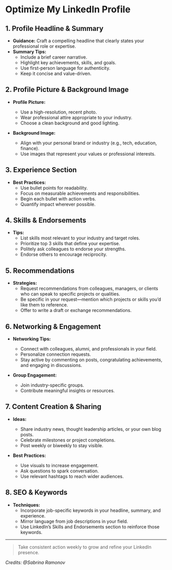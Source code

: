 # Optimize My LinkedIn Profile

## 1. Profile Headline & Summary
- **Guidance:** Craft a compelling headline that clearly states your professional role or expertise.
- **Summary Tips:**
  - Include a brief career narrative.
  - Highlight key achievements, skills, and goals.
  - Use first-person language for authenticity.
  - Keep it concise and value-driven.

## 2. Profile Picture & Background Image
- **Profile Picture:**
  - Use a high-resolution, recent photo.
  - Wear professional attire appropriate to your industry.
  - Choose a clean background and good lighting.

- **Background Image:**
  - Align with your personal brand or industry (e.g., tech, education, finance).
  - Use images that represent your values or professional interests.

## 3. Experience Section
- **Best Practices:**
  - Use bullet points for readability.
  - Focus on measurable achievements and responsibilities.
  - Begin each bullet with action verbs.
  - Quantify impact wherever possible.

## 4. Skills & Endorsements
- **Tips:**
  - List skills most relevant to your industry and target roles.
  - Prioritize top 3 skills that define your expertise.
  - Politely ask colleagues to endorse your strengths.
  - Endorse others to encourage reciprocity.

## 5. Recommendations
- **Strategies:**
  - Request recommendations from colleagues, managers, or clients who can speak to specific projects or qualities.
  - Be specific in your request—mention which projects or skills you’d like them to reference.
  - Offer to write a draft or exchange recommendations.

## 6. Networking & Engagement
- **Networking Tips:**
  - Connect with colleagues, alumni, and professionals in your field.
  - Personalize connection requests.
  - Stay active by commenting on posts, congratulating achievements, and engaging in discussions.

- **Group Engagement:**
  - Join industry-specific groups.
  - Contribute meaningful insights or resources.

## 7. Content Creation & Sharing
- **Ideas:**
  - Share industry news, thought leadership articles, or your own blog posts.
  - Celebrate milestones or project completions.
  - Post weekly or biweekly to stay visible.

- **Best Practices:**
  - Use visuals to increase engagement.
  - Ask questions to spark conversation.
  - Use relevant hashtags to reach wider audiences.

## 8. SEO & Keywords
- **Techniques:**
  - Incorporate job-specific keywords in your headline, summary, and experience.
  - Mirror language from job descriptions in your field.
  - Use LinkedIn’s Skills and Endorsements section to reinforce those keywords.

---

> Take consistent action weekly to grow and refine your LinkedIn presence.

_Credits: @Sabrina Ramonov_
